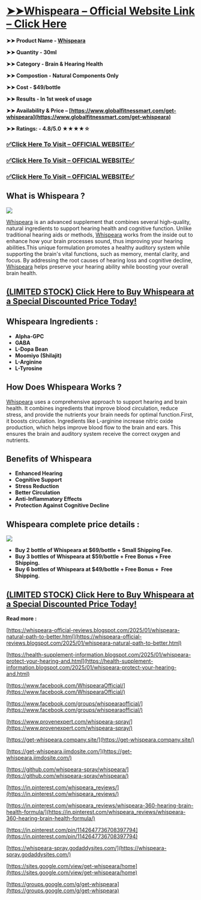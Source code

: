 # [**➤➤Whispeara – Official Website Link – Click Here**](https://www.globalfitnessmart.com/get-whispeara)

**➤➤ Product Name - [Whispeara](https://www.globalfitnessmart.com/get-whispeara)**

**➤➤ Quantity - 30ml**

**➤➤ Category - Brain & Hearing Health**

**➤➤ Compostion - Natural Components Only**

**➤➤ Cost - $49/bottle**

**➤➤ Results - In 1st week of usage**

**➤➤ Availability & Price – [https://www.globalfitnessmart.com/get-whispeara](https://www.globalfitnessmart.com/get-whispeara)**

**➤➤ Ratings: - 4.8/5.0 ★★★★☆**

### [✅**Click Here To Visit – OFFICIAL WEBSITE**✅](https://www.globalfitnessmart.com/get-whispeara)

### [✅**Click Here To Visit – OFFICIAL WEBSITE**✅](https://www.globalfitnessmart.com/get-whispeara)

### [✅**Click Here To Visit – OFFICIAL WEBSITE**✅](https://www.globalfitnessmart.com/get-whispeara)

## **What is Whispeara ?**

[![](https://blogger.googleusercontent.com/img/b/R29vZ2xl/AVvXsEj9Z580Ar1yXStr-XeBY9nvou2u0Cj2h66NHdiwFb3XWGi019nMIZq5qk8NYhiPkmU7sPffxdGvyusEeEZfo4NmLrx7A5Q66mpNxQ8TJQUw5w_A6nKWbVPeveO_JbR7Xrurm8URRLE2pJt6aF4VR4Nw8y6vQ0akHH9V4L63p8k78neG_uvHczzEON4tWso/w640-h296/Whispeara%202.jpg)](https://www.globalfitnessmart.com/get-whispeara)

[Whispeara](https://get-whispeara.jimdosite.com/) is an advanced supplement that combines several high-quality, natural ingredients to support hearing health and cognitive function. Unlike traditional hearing aids or methods, [Whispeara](https://in.pinterest.com/whispeara_reviews/) works from the inside out to enhance how your brain processes sound, thus improving your hearing abilities.This unique formulation promotes a healthy auditory system while supporting the brain's vital functions, such as memory, mental clarity, and focus. By addressing the root causes of hearing loss and cognitive decline, [Whispeara](https://in.pinterest.com/whispeara_reviews/whispeara-360-hearing-brain-health-formula/) helps preserve your hearing ability while boosting your overall brain health.

## [**(LIMITED STOCK) Click Here to Buy Whispeara at a Special Discounted Price Today!**](https://www.globalfitnessmart.com/get-whispeara)

## **Whispeara Ingredients** :

- **Alpha-GPC**
- **GABA**
- **L-Dopa Bean**
- **Moomiyo (Shilajit)**
- **L-Arginine**
- **L-Tyrosine**

## **How Does Whispeara Works ?**

[Whispeara](https://whispeara-spray.godaddysites.com/) uses a comprehensive approach to support hearing and brain health. It combines ingredients that improve blood circulation, reduce stress, and provide the nutrients your brain needs for optimal function.First, it boosts circulation. Ingredients like L-arginine increase nitric oxide production, which helps improve blood flow to the brain and ears. This ensures the brain and auditory system receive the correct oxygen and nutrients.

## **Benefits of Whispeara**

- **Enhanced Hearing**
- **Cognitive Support**
- **Stress Reduction**
- **Better Circulation**
- **Anti-Inflammatory Effects**
- **Protection Against Cognitive Decline**

## **Whispeara complete price details :**

[![](https://blogger.googleusercontent.com/img/b/R29vZ2xl/AVvXsEjPqJu5kyuIVqdli7gudyjBujXJrZ0PHfGLd0APdQtyiAaPmw7zqVQIFp97-s20Jt9LVIcZlLwXVUNUbnjlEamLSd2Od3JfGRKzhG1vym64jlvbeYyWeTFaDrHEADp5FlGuNlJ_6f9XkrsezFKA1T9V5YoedwXElYVaZbuLdjioOzNzb9vPgi_O1HnZ3TA/w640-h390/Whispeara%20Price.png)](https://www.globalfitnessmart.com/get-whispeara)

- **Buy 2 bottle of Whispeara at $69/bottle + Small Shipping Fee.**
- **Buy 3 bottles of Whispeara at $59/bottle + Free Bonus + Free Shipping.**
- **Buy 6 bottles of Whispeara at $49/bottle + Free Bonus +  Free Shipping.**

## [**(LIMITED STOCK) Click Here to Buy Whispeara at a Special Discounted Price Today!**](https://www.globalfitnessmart.com/get-whispeara)

**Read more :**

[https://whispeara-official-reviews.blogspot.com/2025/01/whispeara-natural-path-to-better.html](https://whispeara-official-reviews.blogspot.com/2025/01/whispeara-natural-path-to-better.html)

[https://health-supplement-information.blogspot.com/2025/01/whispeara-protect-your-hearing-and.html](https://health-supplement-information.blogspot.com/2025/01/whispeara-protect-your-hearing-and.html)

[https://www.facebook.com/WhispearaOfficial/](https://www.facebook.com/WhispearaOfficial/)

[https://www.facebook.com/groups/whispearaofficial/](https://www.facebook.com/groups/whispearaofficial/)

[https://www.provenexpert.com/whispeara-spray/](https://www.provenexpert.com/whispeara-spray/)

[https://get-whispeara.company.site/](https://get-whispeara.company.site/)

[https://get-whispeara.jimdosite.com/](https://get-whispeara.jimdosite.com/)

[https://github.com/whispeara-spray/whispeara/](https://github.com/whispeara-spray/whispeara/)

[https://in.pinterest.com/whispeara_reviews/](https://in.pinterest.com/whispeara_reviews/)

[https://in.pinterest.com/whispeara_reviews/whispeara-360-hearing-brain-health-formula/](https://in.pinterest.com/whispeara_reviews/whispeara-360-hearing-brain-health-formula/)

[https://in.pinterest.com/pin/1142647736708397794](https://in.pinterest.com/pin/1142647736708397794)

[https://whispeara-spray.godaddysites.com/](https://whispeara-spray.godaddysites.com/)

[https://sites.google.com/view/get-whispeara/home](https://sites.google.com/view/get-whispeara/home)

[https://groups.google.com/g/get-whispeara](https://groups.google.com/g/get-whispeara)

